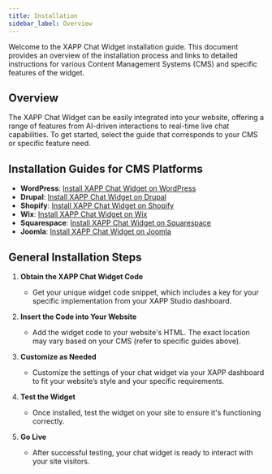```yaml
---
title: Installation
sidebar_label: Overview
---
```


Welcome to the XAPP Chat Widget installation guide. This document provides an overview of the installation process and links to detailed instructions for various Content Management Systems (CMS) and specific features of the widget.

## Overview

The XAPP Chat Widget can be easily integrated into your website, offering a range of features from AI-driven interactions to real-time live chat capabilities. To get started, select the guide that corresponds to your CMS or specific feature need.

## Installation Guides for CMS Platforms

- **WordPress**: [Install XAPP Chat Widget on WordPress](/help/install/wordpress)
- **Drupal**: [Install XAPP Chat Widget on Drupal](/help/install/drupal)
- **Shopify**: [Install XAPP Chat Widget on Shopify](/help/install/shopify)
- **Wix**: [Install XAPP Chat Widget on Wix](/help/install/wix)
- **Squarespace**: [Install XAPP Chat Widget on Squarespace](/help/install/squarespace)
- **Joomla**: [Install XAPP Chat Widget on Joomla](/help/install/joomla)

## General Installation Steps

1. **Obtain the XAPP Chat Widget Code**

   - Get your unique widget code snippet, which includes a key for your specific implementation from your XAPP Studio dashboard.

2. **Insert the Code into Your Website**

   - Add the widget code to your website's HTML. The exact location may vary based on your CMS (refer to specific guides above).

3. **Customize as Needed**

   - Customize the settings of your chat widget via your XAPP dashboard to fit your website’s style and your specific requirements.

4. **Test the Widget**

   - Once installed, test the widget on your site to ensure it's functioning correctly.

5. **Go Live**
   - After successful testing, your chat widget is ready to interact with your site visitors.

